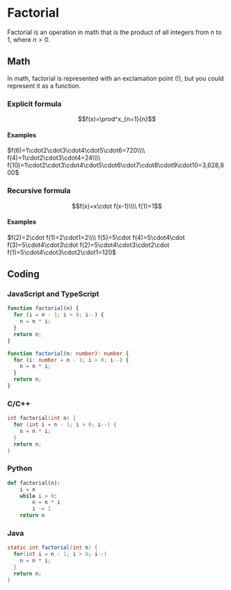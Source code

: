 # Factorial

Factorial is an operation in math that is the product of all integers from $n$ to $1$, where $n>0$.

## Math

In math, factorial is represented with an exclamation point ($!$), but you could represent it as a function.

### Explicit formula

$$f(x)=\prod^x_{n=1}{n}$$

#### Examples

$f(6)=1\cdot2\cdot3\cdot4\cdot5\cdot6=720\\\\
f(4)=1\cdot2\cdot3\cdot4=24\\\\
f(10)=1\cdot2\cdot3\cdot4\cdot5\cdot6\cdot7\cdot8\cdot9\cdot10=3,628,800$

### Recursive formula

$$f(x)=x\cdot f(x-1)\\\\
f(1)=1$$

#### Examples

$f(2)=2\cdot f(1)=2\cdot1=2\\\\
f(5)=5\cdot f(4)=5\cdot4\cdot f(3)=5\cdot4\cdot3\cdot f(2)=5\cdot4\cdot3\cdot2\cdot f(1)=5\cdot4\cdot3\cdot2\cdot1=120$

## Coding

### JavaScript and TypeScript
```javascript
function factorial(n) {
  for (i = n - 1; i > 0; i--) {
    n = n * i;
  }
  return n;
}
```

```typescript
function factorial(n: number): number {
  for (i: number = n - 1; i > 0; i--) {
    n = n * i;
  }
  return n;
}
```

### C/C++
```cpp
int factorial(int n) {
  for (int i = n - 1; i > 0; i--) {
    n = n * i;
  }
  return n;
}
```

### Python
```python
def factorial(n):
    i = n
    while i > 0:
        n = n * i
        i -= 1
    return n
```

### Java
```java
static int factorial(int n) {
  for(int i = n - 1; i > 0; i--)
    n = n * i;
  }
  return n;
}
```
